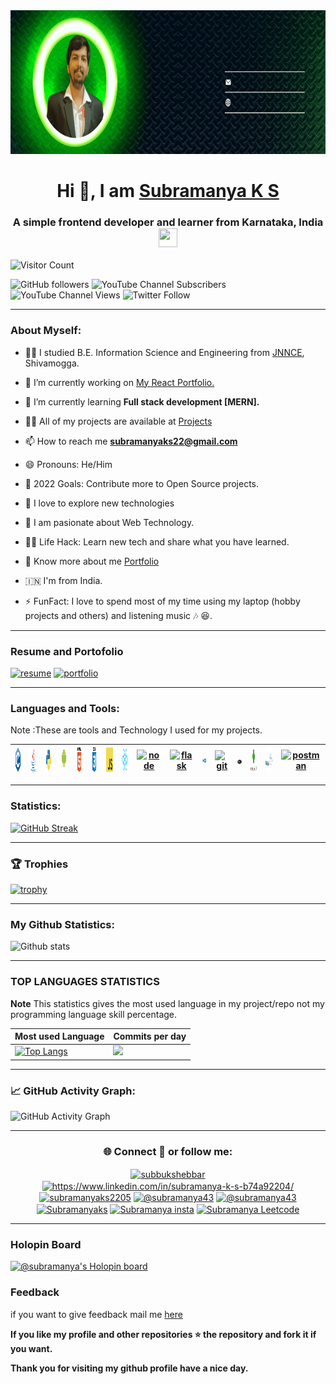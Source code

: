 <!---
SubramanyaKS/SubramanyaKS is a ✨ special ✨ repository because its `README.md` (this file) appears on your GitHub profile.
You can click the Preview link to take a look at your changes.
--->
<img  src="https://github.com/SubramanyaKS/SubramanyaKS/blob/main/new.gif" alt="Coder GIF" width="100%" height="230">

<h1 align="center">Hi 👋, I am <a href="https://subramanyaks.github.io"> Subramanya K S</a></h1>
<h3 align="center">A simple frontend developer and learner from Karnataka, India <img src="https://raw.githubusercontent.com/TheDudeThatCode/TheDudeThatCode/master/Assets/Developer.gif" width=30 height=30></h3>

<!--<p align="left"> <img src="https://komarev.com/ghpvc/?username=subramanyaks&label=Profile%20views&color=0e75b6&style=flat" alt="subramanyaks"/> </p>
-->


![Visitor Count](https://profile-counter.glitch.me/{SubramanyaKS}/count.svg)

<!--<p align="left"> <a href="https://twitter.com/subbukshebbar" target="blank"><img src="https://img.shields.io/twitter/follow/subbukshebbar?logo=twitter&style=for-the-badge" alt="subbukshebbar" /></a> </p>
<p><img src="https://img.shields.io/github/watchers/SubramanyaKS/SubramanyaKS.svg" /></p>-->
<!--
<div class="badge-base LI-profile-badge" data-locale="en_US" data-size="medium" data-theme="dark" data-type="VERTICAL" data-vanity="subramanya-k-s-b74a92204" data-version="v1"><a class="badge-base__link LI-simple-link" href="https://in.linkedin.com/in/subramanya-k-s-b74a92204?trk=profile-badge">SUBRAMANYA K S</a></div>-->
    
 ![GitHub followers](https://img.shields.io/github/followers/SubramanyaKS?color=white&logo=Github&style=for-the-badge)
 ![YouTube Channel Subscribers](https://img.shields.io/youtube/channel/subscribers/UCg28-MrcK-8CCFos7FWp0Dg?logo=Youtube&style=for-the-badge)
 ![YouTube Channel Views](https://img.shields.io/youtube/channel/views/UCg28-MrcK-8CCFos7FWp0Dg?logo=youtube&style=for-the-badge)
 ![Twitter Follow](https://img.shields.io/twitter/follow/Subbukshebbar?color=blue&logo=twitter&style=for-the-badge)
 
---

### About Myself:

- 👨‍🎓 I studied B.E. Information Science and Engineering from <a href="http://jnnce.ac.in/jnndemo/">JNNCE</a>, Shivamogga.

- 🔭 I’m currently working on [My React Portfolio.](https://github.com/SubramanyaKS/MYReactApp)

- 🧠 I’m currently learning **Full stack development [MERN].**

- 👨‍💻 All of my projects are available at [Projects](https://github.com/SubramanyaKS?tab=repositories)

- 📫 How to reach me <a href="mailto:subramanyaks22@gmail.com">**subramanyaks22@gmail.com**</a>

- 😄 Pronouns: He/Him

- 🥅 2022 Goals: Contribute more to Open Source projects.

- 👀 I love to explore new technologies

- 🌱 I am pasionate about Web Technology.

- 👨‍💻 Life Hack: Learn new tech and share what you have learned.

- 📄 Know more about me [Portfolio](https://subramanyaks.netlify.app)

- 🇮🇳 I'm from India.

- ⚡ FunFact: I love to spend most of my time using my laptop (hobby projects and others) and listening  music 🎶 😆.

---
### Resume and Portofolio

[![resume](https://img.shields.io/badge/Resume-4285F4?style=for-the-badge&logo=read-the-docs&logoColor=white)](https://subramanyaks.github.io/SubramanyaKS-Resume.pdf)
[![portfolio](https://img.shields.io/badge/Portfolio-5340ff?style=for-the-badge&logo=Google-chrome&logoColor=white)](https://subramanyaks.github.io/)

---

<h3 align="left">Languages and Tools:</h3>
Note :These are tools and Technology I used for my projects.


| [<img src="https://raw.githubusercontent.com/devicons/devicon/master/icons/c/c-original.svg" alt="c" width="40" height="40"/>](https://www.cprogramming.com/) | [<img src="https://raw.githubusercontent.com/devicons/devicon/master/icons/java/java-original.svg" alt="java" width="40" height="40"/>](https://www.java.com) |[<img src="https://raw.githubusercontent.com/devicons/devicon/master/icons/python/python-original.svg" alt="python" width="40" height="40"/>](https://www.python.org)  |  [<img src="https://raw.githubusercontent.com/devicons/devicon/master/icons/android/android-original-wordmark.svg" alt="android" width="40" height="40"/>](https://developer.android.com) | [<img src="https://raw.githubusercontent.com/devicons/devicon/master/icons/html5/html5-original-wordmark.svg" alt="html5" width="40" height="40"/>](https://www.w3.org/html) | [<img src="https://raw.githubusercontent.com/devicons/devicon/master/icons/css3/css3-original-wordmark.svg" alt="css3" width="40" height="40"/>](https://www.w3schools.com/css) |  [<img src="https://raw.githubusercontent.com/devicons/devicon/master/icons/javascript/javascript-original.svg" alt="javascript" width="40" height="40"/>](https://developer.mozilla.org/en-US/docs/Web/JavaScript) | [<img src="https://raw.githubusercontent.com/devicons/devicon/master/icons/react/react-original.svg" alt="react" width="40" height="40"/>](https://reactjs.org/) | [<img src="https://skillicons.dev/icons?i=nodejs" alt="node" width="40" height="40" />](https://nodejs.org/en/) | [<img src="https://www.vectorlogo.zone/logos/pocoo_flask/pocoo_flask-icon.svg" alt="flask" width="40" height="40"/>](https://flask.palletsprojects.com) | [<img align="left" alt="Visual Studio Code" width="26px" src="https://raw.githubusercontent.com/github/explore/80688e429a7d4ef2fca1e82350fe8e3517d3494d/topics/visual-studio-code/visual-studio-code.png" />](https://code.visualstudio.com) | [<img src="https://www.vectorlogo.zone/logos/git-scm/git-scm-icon.svg" alt="git" width="40" height="40"/>](https://git-scm.com) | [<img width="26px" src="https://raw.githubusercontent.com/github/explore/80688e429a7d4ef2fca1e82350fe8e3517d3494d/topics/terminal/terminal.png" alt ="terminal"/>]() | [<img src="https://raw.githubusercontent.com/devicons/devicon/master/icons/mongodb/mongodb-original-wordmark.svg" alt="mongodb" width="40" height="40"/>](https://www.mongodb.com) | [<img src="https://raw.githubusercontent.com/devicons/devicon/master/icons/mysql/mysql-original-wordmark.svg" alt="mysql" width="40" height="40"/>](https://www.mysql.com) | [<img src="https://www.vectorlogo.zone/logos/getpostman/getpostman-icon.svg" alt="postman" width="40" height="40"/>](https://postman.com) | 
| --- | --- | --- | --- | --- | --- | --- | --- | --- | --- | --- | --- | --- | --- | --- | --- |



<!--<code><img height="20" src="https://raw.githubusercontent.com/github/explore/80688e429a7d4ef2fca1e82350fe8e3517d3494d/topics/nodejs/nodejs.png"></code>-->


 <p align="left">
<!-- <img align="left" alt="GitHub" width="26px" src="https://raw.githubusercontent.com/github/explore/78df643247d429f6cc873026c0622819ad797942/topics/github/github.png" /> 
  <a href="https://www.linux.org/" target="_blank"> <img src="https://raw.githubusercontent.com/devicons/devicon/master/icons/linux/linux-original.svg" alt="linux" width="40" height="40"/> </a>
  
  <a href="https://www.microsoft.com/" target="_blank">![windows](https://img.shields.io/badge/Windows_10-0078D6?style=for-the-badge&logo=windows&logoColor=white)</a>-->

  <!---->
  
 ---
  
  
 <h3> Statistics:</h3>
 

[![GitHub Streak](https://github-readme-streak-stats.herokuapp.com/?user=SubramanyaKS&theme=chartreuse-dark)](https://git.io/streak-stats)


---

### 🏆 Trophies

[![trophy](https://github-profile-trophy.vercel.app/?username=SubramanyaKS&theme=darkhub)](https://github.com/ryo-ma/github-profile-trophy)


--- 

<!-- GITHUB STATISTICS -->
### My Github Statistics:
  
 ![Github stats](https://github-readme-stats.vercel.app/api?username=SubramanyaKS&theme=chartreuse-dark) 
 
 
 
 ---

<!--  TOP LANGUAGES STATISTICS -->
 ### TOP LANGUAGES STATISTICS
**Note** This statistics gives the most used language in my project/repo not my programming language skill percentage.

| Most used Language    | Commits per day |
| ---      | ---       |
| [![Top Langs](https://github-readme-stats.vercel.app/api/top-langs/?username=SubramanyaKS&theme=dark&layout=compact&align=right&width=40%)](https://github.com/anuraghazra/github-readme-stats) | ![](https://github-profile-summary-cards.vercel.app/api/cards/productive-time?username=SubramanyaKS&theme=solarized_dark) |

---
 
 <!--   GitHub stats graph -->
### 📈 GitHub Activity Graph:
 ![GitHub Activity Graph](https://activity-graph.herokuapp.com/graph?username=SubramanyaKS&theme=github)
 
 
 
 <!------->
 
 <!--<div align="center"> 
<b> ✍️  Random dev joke for you!</b></br></br>
<img align="center" src="https://readme-jokes.vercel.app/api?bgColor=%23073b4c&textColor=%2306d6a0&aColor=%2306d6a0&borderColor=%2306d6a0" alt="README Jokes">
</div>-->
 
 ---
 
 <h3 align="center">🌐 Connect 🔗 or follow me:</h3>
<p align="center">
<a href="https://twitter.com/subbukshebbar" target="blank"><img align="center" src="https://raw.githubusercontent.com/rahuldkjain/github-profile-readme-generator/master/src/images/icons/Social/twitter.svg" alt="subbukshebbar" height="30" width="40" /></a>
<a href="https://www.linkedin.com/in/subramanya-k-s-b74a92204/" target="blank"><img align="center" src="https://raw.githubusercontent.com/rahuldkjain/github-profile-readme-generator/master/src/images/icons/Social/linked-in-alt.svg" alt="https://www.linkedin.com/in/subramanya-k-s-b74a92204/" height="30" width="40" /></a>
<a href="https://www.hackerrank.com/subramanyaks2205" target="blank"><img align="center" src="https://raw.githubusercontent.com/rahuldkjain/github-profile-readme-generator/master/src/images/icons/Social/hackerrank.svg" alt="subramanyaks2205" height="30" width="40" /></a>
<a href="https://www.hackerearth.com/@subramanya43" target="blank"><img align="center" src="https://raw.githubusercontent.com/rahuldkjain/github-profile-readme-generator/master/src/images/icons/Social/hackerearth.svg" alt="@subramanya43" height="30" width="40" /></a>
<a href="https://www.youtube.com/channel/UCg28-MrcK-8CCFos7FWp0Dg/" target="blank"><img align="center" src="https://raw.githubusercontent.com/rahuldkjain/github-profile-readme-generator/master/src/images/icons/Social/youtube.svg" alt="@subramanya43" height="30" width="40" /></a>
<a href="https://m.facebook.com/100070944345090/" target="blank"><img align="center" src="https://raw.githubusercontent.com/rahuldkjain/github-profile-readme-generator/master/src/images/icons/Social/facebook.svg" alt="Subramanyaks" height="30" width="40" /></a>
<a href="https://www.instagram.com/subramanyakshebbar/" target="blank"><img align="center" src="https://raw.githubusercontent.com/rahuldkjain/github-profile-readme-generator/master/src/images/icons/Social/instagram.svg" alt="Subramanya insta" height="30" width="40" /></a>
<a href="https://leetcode.com/Subramanya_KS/" target="blank"><img align="center" src="https://raw.githubusercontent.com/rahuldkjain/github-profile-readme-generator/master/src/images/icons/Social/leet-code.svg" alt="Subramanya Leetcode" height="30" width="40" /></a>
</p>

---
### Holopin Board

[![@subramanya's Holopin board](https://holopin.me/subramanya)](https://holopin.io/@subramanya)

<!-----

![MYReactApp](https://github-readme-stats.vercel.app/api/pin/?username=SubramanyaKS&repo=MyReactApp&theme=highcontrast)
![AyuCareManagement](https://github-readme-stats.vercel.app/api/pin/?username=SubramanyaKS&repo=AyuCareManagement&theme=highcontrast)
-->
### Feedback

if you want to give feedback mail me [here](mailto:subramanyak22@gmail.com)

**If you like my profile and other repositories ⭐ the repository and fork it if you want.**


**Thank you for visiting my github profile have a nice day.**
